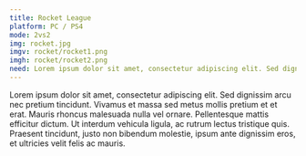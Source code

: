 ```yaml
---
title: Rocket League
platform: PC / PS4
mode: 2vs2
img: rocket.jpg
imgv: rocket/rocket1.png
imgh: rocket/rocket2.png
need: Lorem ipsum dolor sit amet, consectetur adipiscing elit. Sed dignissim arcu nec pretium tincidunt.
---
```

Lorem ipsum dolor sit amet, consectetur adipiscing elit. Sed dignissim arcu nec pretium tincidunt. Vivamus et massa sed metus mollis pretium et et erat. Mauris rhoncus malesuada nulla vel ornare. Pellentesque mattis efficitur dictum. Ut interdum vehicula ligula, ac rutrum lectus tristique quis. Praesent tincidunt, justo non bibendum molestie, ipsum ante dignissim eros, et ultricies velit felis ac mauris.